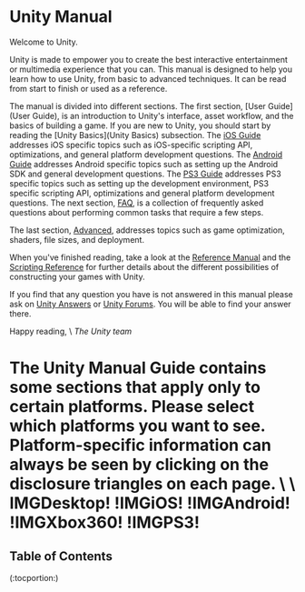 Unity Manual
============


Welcome to Unity.

Unity is made to empower you to create the best interactive entertainment or multimedia experience that you can.  This manual is designed to help you learn how to use Unity, from basic to advanced techniques.  It can be read from start to finish or used as a reference.


The manual is divided into different sections.  The first section, [User Guide](User Guide), is an introduction to Unity's interface, asset workflow, and the basics of building a game.  If you are new to Unity, you should start by reading the [Unity Basics](Unity Basics) subsection.
The [iOS Guide](iphone-GettingStarted) addresses iOS specific topics such as iOS-specific scripting API, optimizations, and general platform development questions.
The [Android Guide](android-GettingStarted) addresses Android specific topics such as setting up the Android SDK and general development questions.
The [PS3 Guide](ps3-gettingstarted) addresses PS3 specific topics such as setting up the development environment, PS3 specific scripting API, optimizations and general platform development questions.
The next section, [FAQ](FAQ), is a collection of frequently asked questions about performing common tasks that require a few steps.

The last section, [Advanced](Advanced), addresses topics such as game optimization, shaders, file sizes, and deployment.

When you've finished reading, take a look at the [Reference Manual](Reference) and the [Scripting Reference](Path:../ScriptReference/index.html) for further details about the different possibilities of constructing your games with Unity.

If you find that any question you have is not answered in this manual please ask on [Unity Answers](http://answers.unity3d.com) or [Unity Forums](http://forum.unity3d.com).  You will be able to find your answer there.

Happy reading, \\
_The Unity team_

The Unity Manual Guide contains some sections that apply only to certain platforms.  Please select which platforms you want to see. Platform-specific information can always be seen by clicking on the disclosure triangles on each page. \\
\\
IMGDesktop! !IMGiOS! !IMGAndroid! !IMGXbox360! !IMGPS3!
=======================================================



Table of Contents
-----------------


(:tocportion:)
